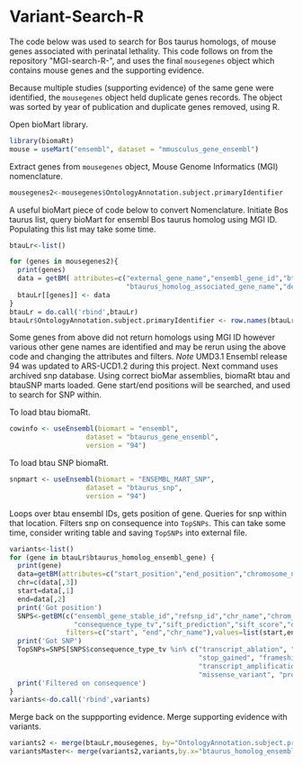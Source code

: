 # Variant-Search-R
The code below was used to search for Bos taurus homologs, of mouse genes associated with perinatal lethality.
This code follows on from the repository "MGI-search-R-", and uses the final ``` mousegenes ``` object which contains mouse genes and the supporting evidence.

Because multiple studies (supporting evidence) of the same gene were identified, the ``` mousegenes ``` object held duplicate genes records. The object was sorted by year of publication and duplicate genes removed, using R.

Open bioMart library.
```R
library(biomaRt)
mouse = useMart("ensembl", dataset = "mmusculus_gene_ensembl")
```
Extract genes from ``` mousegenes ``` object, Mouse Genome Informatics (MGI) nomenclature.
```R
mousegenes2<-mousegenes$OntologyAnnotation.subject.primaryIdentifier
```

A useful bioMart piece of code below to convert Nomenclature.
Initiate Bos taurus list, query bioMart for ensembl Bos taurus homolog using MGI ID.  
Populating this list may take some time.
```R
btauLr<-list()

for (genes in mousegenes2){
  print(genes)
  data = getBM( attributes=c("external_gene_name","ensembl_gene_id","btaurus_homolog_ensembl_gene",
                             "btaurus_homolog_associated_gene_name","description"), filters= ("mgi_id"), values =genes,mart=mouse)
  btauLr[[genes]] <- data
}
btauLr = do.call('rbind',btauLr)
btauLr$OntologyAnnotation.subject.primaryIdentifier <- row.names(btauLr) ## rownames to column for a later merge
```
Some genes from above did not return homologs using MGI ID however various other gene names are identified and may be rerun using the above code and changing the attributes and filters.
*Note* UMD3.1 Ensembl release 94 was updated to ARS-UCD1.2 during this project. Next command uses archived snp database.
Using correct bioMar assemblies, biomaRt btau and btauSNP marts loaded. Gene start/end positions will be searched, and used to search for SNP within.

To load btau biomaRt.
```R
cowinfo <- useEnsembl(biomart = "ensembl", 
                   dataset = "btaurus_gene_ensembl", 
                   version = "94")
```
To load btau SNP biomaRt.
```R
snpmart <- useEnsembl(biomart = "ENSEMBL_MART_SNP", 
                   dataset = "btaurus_snp", 
                   version = "94")
```
Loops over btau ensembl IDs, gets position of gene. Queries for snp within that location. Filters snp on consequence into ```TopSNPs```. This can take some time, consider writing table and saving ```TopSNPs``` into external file.
```R
variants<-list()
for (gene in btauLr$btaurus_homolog_ensembl_gene) {
  print(gene)
  data=getBM(attributes=c("start_position","end_position","chromosome_name"),filters="ensembl_gene_id",values=gene, mart=cowinfo)
  chr=c(data[,3])
  start=data[,1]
  end=data[,2]
  print('Got position')
  SNPS<-getBM(c("ensembl_gene_stable_id","refsnp_id","chr_name","chrom_strand","allele","chrom_start","ensembl_type",
                "consequence_type_tv","sift_prediction","sift_score","distance_to_transcript"), 
              filters=c("start", "end","chr_name"),values=list(start,end,chr), mart=snpmart)
  print('Got SNP')
  TopSNPs=SNPS[SNPS$consequence_type_tv %in% c("transcript_ablation", "splice_acceptor_variant", "splice_donor_variant", 
                                               "stop_gained", "frameshift_variant", "stop_lost", "start_lost", 
                                               "transcript_amplification", "inframe_insertion", "inframe_deletion",
                                               "missense_variant", "protein_altering_variant"),]
  print('Filtered on consequence')
}
variants<-do.call('rbind',variants)
```
Merge back on the suppporting evidence. Merge supporting evidence with variants.
```R
variants2 <- merge(btauLr,mousegenes, by="OntologyAnnotation.subject.primaryIdentifier")
variantsMaster<- merge(variants2,variants,by.x="btaurus_homolog_ensembl_gene",by.y ="ensembl_gene_stable_id")
```
